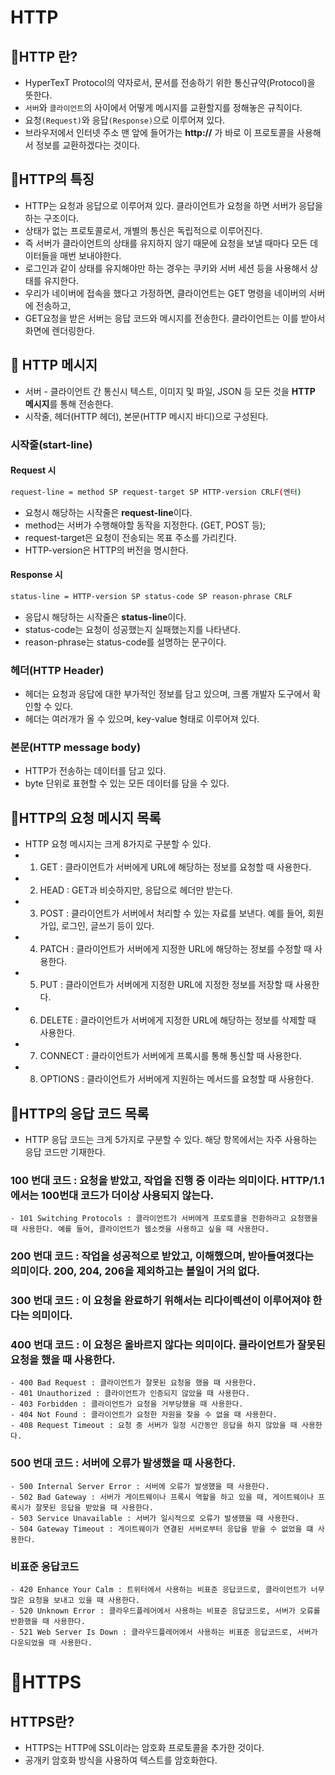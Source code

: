 # HTTP

## 📌HTTP 란?

- HyperTexT Protocol의 약자로서, 문서를 전송하기 위한 통신규약(Protocol)을 뜻한다. 
- `서버`와 `클라이언트`의 사이에서 어떻게 메시지를 교환할지를 정해놓은 규칙이다.
- 요청`(Request)`와 응답`(Response)`으로 이루어져 있다.
- 브라우저에서 인터넷 주소 맨 앞에 들어가는 **http://** 가 바로 이 프로토콜을 사용해서 정보를 교환하겠다는 것이다.

## 📌HTTP의 특징

- HTTP는 요청과 응답으로 이루어져 있다. 클라이언트가 요청을 하면 서버가 응답을 하는 구조이다. 
- 상태가 없는 프로토콜로서, 개별의 통신은 독립적으로 이루어진다.
- 즉 서버가 클라이언트의 상태를 유지하지 않기 때문에 요청을 보낼 때마다 모든 데이터들을 매번 보내야한다.
- 로그인과 같이 상태를 유지해야만 하는 경우는 쿠키와 서버 세션 등을 사용해서 상태를 유지한다.
- 우리가 네이버에 접속을 했다고 가정하면, 클라이언트는 GET 명령을 네이버의 서버에 전송하고,
- GET요청을 받은 서버는 응답 코드와 메시지를 전송한다. 클라이언트는 이를 받아서 화면에 렌더링한다.

## 📌 HTTP 메시지
- 서버 - 클라이언트 간 통신시 텍스트, 이미지 및 파일, JSON 등 모든 것을 **HTTP 메시지**를 통해 전송한다.
- 시작줄, 헤더(HTTP 헤더), 본문(HTTP 메시지 바디)으로 구성된다.

### 시작줄(start-line)

#### Request 시

```bash
request-line = method SP request-target SP HTTP-version CRLF(엔터)
```
- 요청시 해당하는 시작줄은 **request-line**이다.
- method는 서버가 수행해야할 동작을 지정한다. (GET, POST 등);
- request-target은 요청이 전송되는 목표 주소를 가리킨다.
- HTTP-version은 HTTP의 버전을 명시한다.

#### Response 시

```bash
status-line = HTTP-version SP status-code SP reason-phrase CRLF
```
- 응답시 해당하는 시작줄은 **status-line**이다.
- status-code는 요청이 성공했는지 실패했는지를 나타낸다.
- reason-phrase는 status-code를 설명하는 문구이다.

### 헤더(HTTP Header)
- 헤더는 요청과 응답에 대한 부가적인 정보를 담고 있으며, 크롬 개발자 도구에서 확인할 수 있다.
- 헤더는 여러개가 올 수 있으며, key-value 형태로 이루어져 있다.

### 본문(HTTP message body)
- HTTP가 전송하는 데이터를 담고 있다.
- byte 단위로 표현할 수 있는 모든 데이터를 담을 수 있다.

## 📌HTTP의 요청 메시지 목록

- HTTP 요청 메시지는 크게 8가지로 구분할 수 있다.
- 1. GET : 클라이언트가 서버에게 URL에 해당하는 정보를 요청할 때 사용한다.
- 2. HEAD : GET과 비슷하지만, 응답으로 헤더만 받는다.
- 3. POST : 클라이언트가 서버에서 처리할 수 있는 자료를 보낸다. 예를 들어, 회원가입, 로그인, 글쓰기 등이 있다.
- 4. PATCH : 클라이언트가 서버에게 지정한 URL에 해당하는 정보를 수정할 때 사용한다.
- 5. PUT : 클라이언트가 서버에게 지정한 URL에 지정한 정보를 저장할 때 사용한다.
- 6. DELETE : 클라이언트가 서버에게 지정한 URL에 해당하는 정보를 삭제할 때 사용한다.
- 7. CONNECT : 클라이언트가 서버에게 프록시를 통해 통신할 때 사용한다.
- 8. OPTIONS : 클라이언트가 서버에게 지원하는 메서드를 요청할 때 사용한다.

## 📌HTTP의 응답 코드 목록

-  HTTP 응답 코드는 크게 5가지로 구분할 수 있다. 해당 항목에서는 자주 사용하는 응답 코드만 기재한다.
### 100 번대 코드 : 요청을 받았고, 작업을 진행 중 이라는 의미이다. HTTP/1.1에서는 100번대 코드가 더이상 사용되지 않는다.
    - 101 Switching Protocols : 클라이언트가 서버에게 프로토콜을 전환하라고 요청했을 때 사용한다. 예를 들어, 클라이언트가 웹소켓을 사용하고 싶을 때 사용한다.
  
### 200 번대 코드 : 작업을 성공적으로 받았고, 이해했으며, 받아들여졌다는 의미이다. 200, 204, 206을 제외하고는 볼일이 거의 없다.

### 300 번대 코드 : 이 요청을 완료하기 위해서는 리다이렉션이 이루어져야 한다는 의미이다. 

### 400 번대 코드 : 이 요청은 올바르지 않다는 의미이다. **클라이언트가 잘못된 요청을 했을 때 사용**한다.
    - 400 Bad Request : 클라이언트가 잘못된 요청을 했을 때 사용한다.
    - 401 Unauthorized : 클라이언트가 인증되지 않았을 때 사용한다.
    - 403 Forbidden : 클라이언트가 요청을 거부당했을 때 사용한다.
    - 404 Not Found : 클라이언트가 요청한 자원을 찾을 수 없을 때 사용한다.
    - 408 Request Timeout : 요청 중 서버가 일정 시간동안 응답을 하지 않았을 때 사용한다.

### 500 번대 코드 : **서버에 오류가 발생했을 때 사용**한다.
    - 500 Internal Server Error : 서버에 오류가 발생했을 때 사용한다.
    - 502 Bad Gateway : 서버가 게이트웨이나 프록시 역할을 하고 있을 때, 게이트웨이나 프록시가 잘못된 응답을 받았을 때 사용한다.
    - 503 Service Unavailable : 서버가 일시적으로 오류가 발생했을 때 사용한다.
    - 504 Gateway Timeout : 게이트웨이가 연결된 서버로부터 응답을 받을 수 없었을 떄 사용한다. 

### 비표준 응답코드
    - 420 Enhance Your Calm : 트위터에서 사용하는 비표준 응답코드로, 클라이언트가 너무 많은 요청을 보내고 있을 때 사용한다.
    - 520 Unknown Error : 클라우드플레어에서 사용하는 비표준 응답코드로, 서버가 오류를 반환했을 때 사용한다.
    - 521 Web Server Is Down : 클라우드플레어에서 사용하는 비표준 응답코드로, 서버가 다운되었을 때 사용한다.

# 📌HTTPS

## HTTPS란?
- HTTPS는 HTTP에 SSL이라는 암호화 프로토콜을 추가한 것이다.
- 공개키 암호화 방식을 사용하여 텍스트를 암호화한다.
